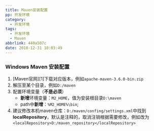 ```yaml
---
title: Maven安装配置
pp: 开发环境
category:
  - 开发环境
tags:
  - 开发环境
  - Maven
abbrlink: 440a507c
date: 2018-12-31 10:03:49
---
```




### Windows Maven 安装配置
1. [Maven官网][1]下载对应版本，例如`apache-maven-3.6.0-bin.zip`
2. 解压至某个目录，例如`D:/maven`
3. 配置环境变量（**不是必须**）
   - **新增**环境变量：`M2_HOME`，值为安装根目录`D:\maven`
   - path中**新增**：`%M2_HOME%\bin`;
4. 建议修改本机maven仓库：`D:/maven/confing/settings.xml`中找到**localRepository**，默认是注释的，取消注销根据需要修改，例如改为`<localRepository>D:/maven_repository</localRepository>`